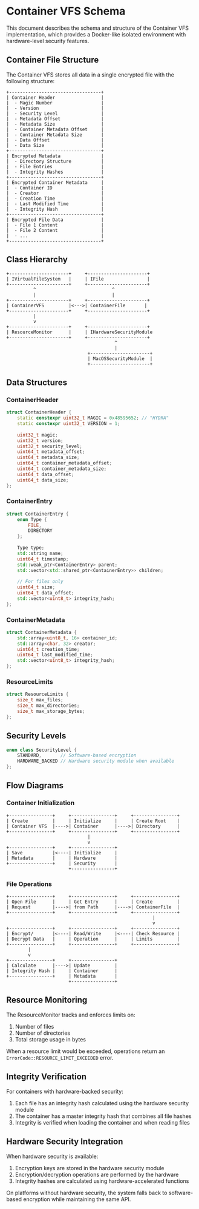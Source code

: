 # Container VFS Schema

This document describes the schema and structure of the Container VFS implementation, which provides a Docker-like isolated environment with hardware-level security features.

## Container File Structure

The Container VFS stores all data in a single encrypted file with the following structure:

```
+----------------------------------+
| Container Header                 |
|  - Magic Number                  |
|  - Version                       |
|  - Security Level                |
|  - Metadata Offset               |
|  - Metadata Size                 |
|  - Container Metadata Offset     |
|  - Container Metadata Size       |
|  - Data Offset                   |
|  - Data Size                     |
+----------------------------------+
| Encrypted Metadata               |
|  - Directory Structure           |
|  - File Entries                  |
|  - Integrity Hashes              |
+----------------------------------+
| Encrypted Container Metadata     |
|  - Container ID                  |
|  - Creator                       |
|  - Creation Time                 |
|  - Last Modified Time            |
|  - Integrity Hash                |
+----------------------------------+
| Encrypted File Data              |
|  - File 1 Content                |
|  - File 2 Content                |
|  - ...                           |
+----------------------------------+
```

## Class Hierarchy

```
+----------------------+     +----------------------+
| IVirtualFileSystem   |     | IFile                |
+----------------------+     +----------------------+
          ^                            ^
          |                            |
+----------------------+     +----------------------+
| ContainerVFS         |<--->| ContainerFile       |
+----------------------+     +----------------------+
          |
          v
+----------------------+     +----------------------+
| ResourceMonitor      |     | IHardwareSecurityModule
+----------------------+     +----------------------+
                                        ^
                                        |
                              +----------------------+
                              | MacOSSecurityModule  |
                              +----------------------+
```

## Data Structures

### ContainerHeader

```cpp
struct ContainerHeader {
    static constexpr uint32_t MAGIC = 0x48595652; // "HYDRA"
    static constexpr uint32_t VERSION = 1;
    
    uint32_t magic;
    uint32_t version;
    uint32_t security_level;
    uint64_t metadata_offset;
    uint64_t metadata_size;
    uint64_t container_metadata_offset;
    uint64_t container_metadata_size;
    uint64_t data_offset;
    uint64_t data_size;
};
```

### ContainerEntry

```cpp
struct ContainerEntry {
    enum Type {
        FILE,
        DIRECTORY
    };
    
    Type type;
    std::string name;
    uint64_t timestamp;
    std::weak_ptr<ContainerEntry> parent;
    std::vector<std::shared_ptr<ContainerEntry>> children;
    
    // For files only
    uint64_t size;
    uint64_t data_offset;
    std::vector<uint8_t> integrity_hash;
};
```

### ContainerMetadata

```cpp
struct ContainerMetadata {
    std::array<uint8_t, 16> container_id;
    std::array<char, 32> creator;
    uint64_t creation_time;
    uint64_t last_modified_time;
    std::vector<uint8_t> integrity_hash;
};
```

### ResourceLimits

```cpp
struct ResourceLimits {
    size_t max_files;
    size_t max_directories;
    size_t max_storage_bytes;
};
```

## Security Levels

```cpp
enum class SecurityLevel {
    STANDARD,       // Software-based encryption
    HARDWARE_BACKED // Hardware security module when available
};
```

## Flow Diagrams

### Container Initialization

```
+----------------+     +----------------+     +----------------+
| Create         |     | Initialize     |     | Create Root    |
| Container VFS  |---->| Container      |---->| Directory      |
+----------------+     +----------------+     +----------------+
                              |
                              v
+----------------+     +----------------+
| Save           |<----| Initialize     |
| Metadata       |     | Hardware       |
+----------------+     | Security       |
                       +----------------+
```

### File Operations

```
+----------------+     +----------------+     +----------------+
| Open File      |     | Get Entry      |     | Create         |
| Request        |---->| from Path      |---->| ContainerFile  |
+----------------+     +----------------+     +----------------+
                                                      |
                                                      v
+----------------+     +----------------+     +----------------+
| Encrypt/       |<----| Read/Write     |<----| Check Resource |
| Decrypt Data   |     | Operation      |     | Limits         |
+----------------+     +----------------+     +----------------+
        |
        v
+----------------+     +----------------+
| Calculate      |---->| Update         |
| Integrity Hash |     | Container      |
+----------------+     | Metadata       |
                       +----------------+
```

## Resource Monitoring

The ResourceMonitor tracks and enforces limits on:

1. Number of files
2. Number of directories
3. Total storage usage in bytes

When a resource limit would be exceeded, operations return an `ErrorCode::RESOURCE_LIMIT_EXCEEDED` error.

## Integrity Verification

For containers with hardware-backed security:

1. Each file has an integrity hash calculated using the hardware security module
2. The container has a master integrity hash that combines all file hashes
3. Integrity is verified when loading the container and when reading files

## Hardware Security Integration

When hardware security is available:

1. Encryption keys are stored in the hardware security module
2. Encryption/decryption operations are performed by the hardware
3. Integrity hashes are calculated using hardware-accelerated functions

On platforms without hardware security, the system falls back to software-based encryption while maintaining the same API.
